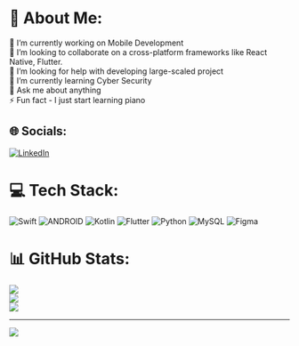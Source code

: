 # 💫 About Me:
🔭 I’m currently working on Mobile Development <br>👯 I’m looking to collaborate on a cross-platform frameworks like React Native, Flutter. <br>🤝 I’m looking for help with developing large-scaled project<br>🌱 I’m currently learning Cyber Security<br>💬 Ask me about anything <br>⚡ Fun fact -  I just start learning piano


## 🌐 Socials:
[![LinkedIn](https://img.shields.io/badge/LinkedIn-%230077B5.svg?logo=linkedin&logoColor=white)](https://linkedin.com/in/https://www.linkedin.com/in/karson-tse-4877a41aa/) 

# 💻 Tech Stack:
![Swift](https://img.shields.io/badge/swift-F54A2A?style=for-the-badge&logo=swift&logoColor=white) ![ANDROID](https://img.shields.io/badge/android-%2320232a.svg?style=for-the-badge&logo=android&logoColor=%a4c639) ![Kotlin](https://img.shields.io/badge/kotlin-%230095D5.svg?style=for-the-badge&logo=kotlin&logoColor=white) ![Flutter](https://img.shields.io/badge/Flutter-%2302569B.svg?style=for-the-badge&logo=Flutter&logoColor=white) ![Python](https://img.shields.io/badge/python-3670A0?style=for-the-badge&logo=python&logoColor=ffdd54) ![MySQL](https://img.shields.io/badge/mysql-%2300f.svg?style=for-the-badge&logo=mysql&logoColor=white) 	![Figma](https://img.shields.io/badge/figma-%23F24E1E.svg?style=for-the-badge&logo=figma&logoColor=white)
# 📊 GitHub Stats:
![](https://github-readme-stats.vercel.app/api?username=TcsSan&theme=solarized-light&hide_border=true&include_all_commits=true&count_private=false)<br/>
![](https://github-readme-streak-stats.herokuapp.com/?user=TcsSan&theme=solarized-light&hide_border=true)<br/>
![](https://github-readme-stats.vercel.app/api/top-langs/?username=TcsSan&theme=solarized-light&hide_border=true&include_all_commits=true&count_private=false&layout=compact)


---
[![](https://visitcount.itsvg.in/api?id=TcsSan&icon=0&color=0)](https://visitcount.itsvg.in)

<!-- Proudly created with GPRM ( https://gprm.itsvg.in ) -->
